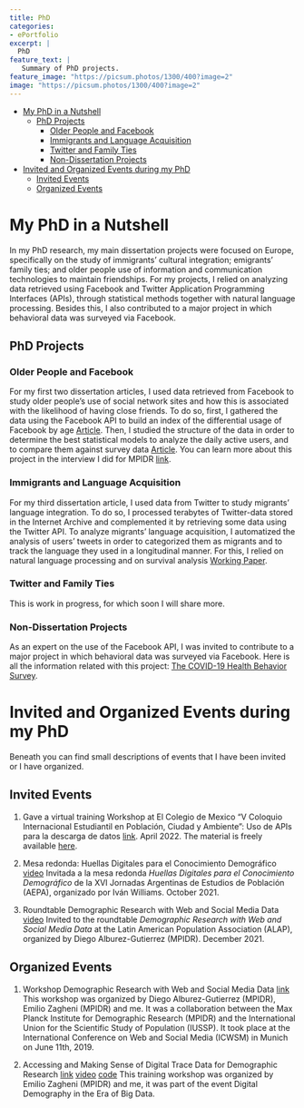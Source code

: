 ```yaml
---
title: PhD
categories:
- ePortfolio
excerpt: |
  PhD
feature_text: |
   Summary of PhD projects.
feature_image: "https://picsum.photos/1300/400?image=2"
image: "https://picsum.photos/1300/400?image=2"
---
```

-   <a href="#my-phd-in-a-Nutshell" id="toc-my-phd-in-a-Nutshell">My PhD in
    a Nutshell</a>
    -   <a href="#phd-projects" id="toc-phd-projects">PhD Projects</a>
        -   <a href="#older-people-and-facebook"
            id="toc-older-people-and-facebook">Older People and Facebook</a>
        -   <a href="#immigrants-and-language-acquisition"
            id="toc-immigrants-and-language-acquisition">Immigrants and Language
            Acquisition</a>
        -   <a href="#twitter-and-family-ties"
            id="toc-twitter-and-family-ties">Twitter and Family Ties</a>
        -   <a href="#non-dissertation-projects"
            id="toc-non-dissertation-projects">Non-Dissertation Projects</a>
-   <a href="#invited-and-Organized-events-during-my-phd"
    id="toc-invited-and-Organized-events-during-my-phd">Invited and
    Organized Events during my PhD</a>
    -   <a href="#invited-events" id="toc-invited-events">Invited Events</a>
    -   <a href="#organized-events" id="toc-organized-events">Organized
        Events</a>

# My PhD in a Nutshell

In my PhD research, my main dissertation projects were focused on
Europe, specifically on the study of immigrants’ cultural integration;
emigrants’ family ties; and older people use of information and
communication technologies to maintain friendships. For my projects, I
relied on analyzing data retrieved using Facebook and Twitter
Application Programming Interfaces (APIs), through statistical methods
together with natural language processing. Besides this, I also
contributed to a major project in which behavioral data was surveyed via
Facebook.

## PhD Projects

### Older People and Facebook

For my first two dissertation articles, I used data retrieved from
Facebook to study older people’s use of social network sites and how
this is associated with the likelihood of having close friends. To do
so, first, I gathered the data using the Facebook API to build an index
of the differential usage of Facebook by age
[Article](https://ojs.aaai.org/index.php/ICWSM/article/view/3263). Then,
I studied the structure of the data in order to determine the best
statistical models to analyze the daily active users, and to compare
them against survey data
[Article](https://link.springer.com/article/10.1007/s11113-021-09682-3).
You can learn more about this project in the interview I did for MPIDR
[link](https://www.demogr.mpg.de/en/news_events_6123/news_press_releases_4630/news/do_migrants_over_50_use_social_media_to_maintain_friendships_9858).

### Immigrants and Language Acquisition

For my third dissertation article, I used data from Twitter to study
migrants’ language integration. To do so, I processed terabytes of
Twitter-data stored in the Internet Archive and complemented it by
retrieving some data using the Twitter API. To analyze migrants’
language acquisition, I automatized the analysis of users’ tweets in
order to categorized them as migrants and to track the language they
used in a longitudinal manner. For this, I relied on natural language
processing and on survival analysis [Working
Paper](https://osf.io/preprints/socarxiv/bs4hk/).

### Twitter and Family Ties

This is work in progress, for which soon I will share more.

### Non-Dissertation Projects

As an expert on the use of the Facebook API, I was invited to contribute
to a major project in which behavioral data was surveyed via Facebook.
Here is all the information related with this project: [The COVID-19
Health Behavior
Survey](https://www.demogr.mpg.de/en/research_6120/digital_and_computational_demography_5555/social_and_environmental_dynamics_6603/the_covid_19_health_behavior_survey_9829/details).

# Invited and Organized Events during my PhD

Beneath you can find small descriptions of events that I have been
invited or I have organized.

## Invited Events

1.  Gave a virtual training Workshop at El Colegio de Mexico “V Coloquio
    Internacional Estudiantil en Población, Ciudad y Ambiente”: Uso de
    APIs para la descarga de datos
    [link](https://cedua.colmex.mx/archivos/disk/eyJfcmFpbHMiOnsibWVzc2FnZSI6IkJBaDdDVG9JYTJWNVNTSWhObVIwT0hRNWMzazBOWGhvWXpjM2VXTmxlblY2ZDJNeWJYcHdPUVk2QmtWVU9oQmthWE53YjNOcGRHbHZia2tpUzJsdWJHbHVaVHNnWm1sc1pXNWhiV1U5SWxCeWIyZHlZVzFoVmtaZk5TNXdaR1lpT3lCbWFXeGxibUZ0WlNvOVZWUkdMVGduSjFCeWIyZHlZVzFoVmtaZk5TNXdaR1lHT3daVU9oRmpiMjUwWlc1MFgzUjVjR1ZKSWhSaGNIQnNhV05oZEdsdmJpOXdaR1lHT3daVU9oRnpaWEoyYVdObFgyNWhiV1U2Q214dlkyRnMiLCJleHAiOiIyMDIyLTA1LTI1VDEyOjM3OjUxLjcyOVoiLCJwdXIiOiJibG9iX2tleSJ9fQ==--ef377c2e964534237680bd17fd888c3f92407fcb/ProgramaVF_5.pdf).
    April 2022. The material is freely available
    [here](https://github.com/SofiaG1l/Taller_COLMEX_API).

2.  Mesa redonda: Huellas Digitales para el Conocimiento Demográfico
    [video](https://www.youtube.com/watch?v=fsASKYNIQo8) Invitada a la
    mesa redonda *Huellas Digitales para el Conocimiento Demográfico* de
    la XVI Jornadas Argentinas de Estudios de Población (AEPA),
    organizado por Iván Williams. October 2021.

3.  Roundtable Demographic Research with Web and Social Media Data
    [video](https://www.youtube.com/watch?v=X0HIExHsq3E) Invited to the
    roundtable *Demographic Research with Web and Social Media Data* at
    the Latin American Population Association (ALAP), organized by Diego
    Alburez-Gutierrez (MPIDR). December 2021.

## Organized Events

1.  Workshop Demographic Research with Web and Social Media Data
    [link](https://iussp.org/en/workshop-demographic-research-web-and-social-media-data)
    This workshop was organized by Diego Alburez-Gutierrez (MPIDR),
    Emilio Zagheni (MPIDR) and me. It was a collaboration between the
    Max Planck Institute for Demographic Research (MPIDR) and the
    International Union for the Scientific Study of Population (IUSSP).
    It took place at the International Conference on Web and Social
    Media (ICWSM) in Munich on June 11th, 2019.

2.  Accessing and Making Sense of Digital Trace Data for Demographic
    Research
    [link](https://iussp.org/en/digital-demography-era-big-data)
    [video](https://vimeo.com/351372897/08e873f197)
    [code](https://github.com/SofiaG1l/Using_Facebook_API) This training
    workshop was organized by Emilio Zagheni (MPIDR) and me, it was part
    of the event Digital Demography in the Era of Big Data.
